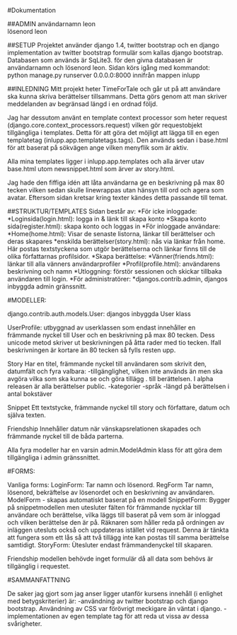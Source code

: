 #Dokumentation

##ADMIN
användarnamn leon  
lösenord leon

##SETUP
Projektet använder django 1.4, twitter bootstrap och en django implementation av twitter bootstrap formulär som kallas django bootstrap.
Databasen som används är SqLite3. för den givna databasen är användarnamn och lösenord leon.
Sidan körs igång med kommandot:  
    python manage.py runserver 0.0.0.0:8000
innifrån mappen inlupp 

##INLEDNING
Mitt projekt heter TimeForTale och går ut på att användare ska kunna skriva berättelser tillsammans.
Detta görs genom att man skriver meddelanden av begränsad längd i en ordnad följd.

Jag har dessutom använt en template context processor som heter request (django.core.context_processors.request) vilken gör requestobjekt tillgängliga i templates. Detta för att göra det möjligt att lägga till en egen templatetag (inlupp.app.templatetags.tags). Den används sedan i base.html för att baserat på sökvägen ange vilken menyflik som är aktiv.

Alla mina templates ligger i inlupp.app.templates och alla ärver utav base.html utom newsnippet.html som ärver av story.html.

Jag hade den fiffiga idén att låta användarna ge en beskrivning på max 80 tecken vilken sedan skulle linewrappas utan hänsyn till ord och agera som avatar. Eftersom sidan kretsar kring texter kändes detta passande till temat. 

##STRUKTUR/TEMPLATES
Sidan består av:
*För icke inloggade:
    *Loginsida(login.html): 
        logga in & länk till skapa konto
    *Skapa konto sida(register.html): 
        skapa konto och loggas in
*För inloggade användare:
    *Home(home.html): 
        Visar de senaste listorna, länkar till berättelser och deras skapares 
    *enskilda berättelser(story.html):
        nås via länkar från home. Här postas textstyckena som utgör berättelserna och länkar finns till de olika författarnas profilsidor.
    *Skapa berättelse:
    *Vänner(friends.html):
        länkar till alla vänners användarprofiler
    *Profil(profile.html):
        användarens beskrivning och namn
    *Utloggning:
        förstör sessionen och skickar tillbaka användaren till login.
*För administratörer:
    *djangos.contrib.admin, djangos inbyggda admin gränssnitt.


#MODELLER:

django.contrib.auth.models.User:
    djangos inbyggda User klass

UserProfile:
    utbyggnad av userklassen som endast innehåller en främmande nyckel till User och en beskrivning på max 80 tecken.
    Dess unicode metod skriver ut beskrivningen på åtta rader med tio tecken. Ifall beskrivningen är kortare än 80 tecken så fylls resten upp.

Story
    Har en titel, främmande nyckel till användaren som skrivit den, datumfält och fyra valbara: 
        -tillgänglighet, vilken inte används än men ska avgöra vilka som ska kunna se och göra tillägg . till berättelsen. I alpha releasen är alla berättelser public. 
        -kategorier
        -språk
        -längd på berättelsen i antal bokstäver

Snippet
    Ett textstycke, främmande nyckel till story och författare, datum och själva texten.

Friendship
    Innehåller datum när vänskapsrelationen skapades och främmande nyckel till de båda parterna.

Alla fyra modeller har en varsin admin.ModelAdmin klass för att göra dem tillgängliga i admin gränssnittet.


#FORMS:

Vanliga forms:
    LoginForm:
        Tar namn och lösenord.
    RegForm
        Tar namn, lösenord, bekräftelse av lösenordet och en beskrivning av användaren.
ModelForm - skapas automatiskt baserat på en modell
    SnippetForm:
        Bygger på snippetmodellen men utesluter fälten för främmande nycklar till användare och berättelse, vilka läggs till baserat på vem som är inloggad och vilken berättelse den är på. Räknaren som håller reda på ordningen av inläggen utesluts också och uppdateras istället vid request. Denna är tänkta att fungera som ett lås så att två tillägg inte kan postas till samma berättelse samtidigt.
    StoryForm:
        Ùtesluter endast främmandenyckel till skaparen.

Friendship modellen behövde inget formulär då all data som behövs är tillgänglig i requestet.

#SAMMANFATTNING

De saker jag gjort som jag anser ligger utanför kursens innehåll (i enlighet med betygskriterier) är:
    -användning av twitter bootstrap och django bootstrap. Användning av CSS var förövrigt meckigare än väntat i django.
    -implementationen av egen template tag för att reda ut vissa av dessa svårigheter.
